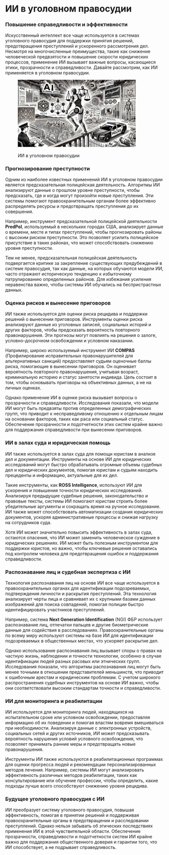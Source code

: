 # ИИ в уголовном правосудии

### Повышение справедливости и эффективности

Искусственный интеллект все чаще используется в системах уголовного правосудия для поддержки принятия решений, предотвращения преступлений и ускоренного рассмотрения дел. Несмотря на многочисленные преимущества, такие как снижение человеческой предвзятости и повышение скорости юридических процессов, применение ИИ вызывает важные вопросы, касающиеся этики, прозрачности и справедливости. Давайте рассмотрим, как ИИ применяется в уголовном правосудии.

<div align="left">

<figure><img src="../../.gitbook/assets/image (1) (1).png" alt="" width="375"><figcaption><p>ИИ в уголовном правосудии</p></figcaption></figure>

</div>

### Прогнозирование преступности

Одним из наиболее известных применений ИИ в уголовном правосудии является предсказательная полицейская деятельность. Алгоритмы ИИ анализируют данные о прошлом уровне преступности, чтобы предсказать, где и когда могут произойти новые преступления. Эти системы помогают правоохранительным органам более эффективно распределять ресурсы и предотвращать преступления до их совершения.

Например, инструмент предсказательной полицейской деятельности **PredPol**, используемый в нескольких городах США, анализирует данные о времени, месте и типах преступлений, чтобы прогнозировать районы с высоким риском преступности. Это позволяет усилить полицейское присутствие в таких районах, что может способствовать снижению уровня преступности.

Тем не менее, предсказательная полицейская деятельность подвергается критике за закрепление существующих предубеждений в системе правосудия, так как данные, на которых обучаются модели ИИ, часто отражают историческую тенденцию к избыточному патрулированию определенных районов. Для избежания усиления неравенства важно, чтобы системы ИИ обучались на беспристрастных данных.

### Оценка рисков и вынесение приговоров

ИИ также используется для оценки риска рецидива и поддержки решений о вынесении приговоров. Инструменты оценки риска анализируют данные из уголовных записей, социальных историй и других факторов, чтобы предсказать вероятность повторного правонарушения. Эти прогнозы могут повлиять на решения о залоге, условно-досрочном освобождении и условном наказании.

Например, широко используемый инструмент ИИ **COMPAS** (Профилирование исправительных правонарушителей для альтернативных санкций) предоставляет судьям оценочные баллы риска, помогающие в вынесении приговоров. Он оценивает вероятность повторного правонарушения, учитывая возраст, криминальную историю и статус занятости индивида. Цель состоит в том, чтобы основывать приговоры на объективных данных, а не на личных оценках.

Однако применение ИИ в оценке риска вызывает вопросы о прозрачности и справедливости. Исследования показали, что модели ИИ могут быть предвзяты против определенных демографических групп, что приводит к несправедливому отношению к отдельным лицам на основании факторов, таких как раса или социальный статус. Обеспечение прозрачности и подотчетности этих систем крайне важно для поддержания справедливости при вынесении приговоров.

### ИИ в залах суда и юридическая помощь

ИИ также используется в залах суда для помощи юристам в анализе дел и документации. Инструменты на основе ИИ для юридических исследований могут быстро обрабатывать огромные объемы судебных дел и юридических документов, помогая юристам и судьям находить прецеденты и информацию, актуальные для их дел.

Такие инструменты, как **ROSS Intelligence**, используют ИИ для ускорения и повышения точности юридических исследований. Анализируя предыдущие судебные решения, законодательство и правовые тексты, системы ИИ помогают юристам строить более убедительные аргументы и сокращать время на ручное исследование. ИИ также может способствовать автоматизации создания юридических документов, ускоряя административные процессы и снижая нагрузку на сотрудников суда.

Хотя ИИ может значительно повысить эффективность в залах суда, остаются опасения, что ИИ может заменить человеческое суждение в юридических решениях. ИИ может быть полезным инструментом для поддержки юристов, но важно, чтобы ключевые решения оставались под контролем человека для предотвращения ошибок и поддержания справедливости.

### Распознавание лиц и судебная экспертиза с ИИ

Технология распознавания лиц на основе ИИ все чаще используется в правоохранительных органах для идентификации подозреваемых, подтверждения личности и раскрытия преступлений. Эта технология анализирует черты лица и сравнивает их с крупными базами данных изображений для поиска совпадений, помогая полиции быстро идентифицировать участников преступлений.

Например, система **Next Generation Identification** (NGI) ФБР использует распознавание лиц, отпечатки пальцев и другие биометрические данные для содействия в расследованиях. Правоохранительные органы по всему миру используют системы на базе ИИ для идентификации подозреваемых в общественных местах, что ускоряет раскрытие дел.

Однако использование распознавания лиц вызывает споры о правах на частную жизнь, наблюдении и точности технологии, особенно в случае идентификации людей разных расовых или этнических групп. Исследования показали, что алгоритмы распознавания лиц могут быть менее точными в отношении представителей меньшинств, что приводит к ошибочным арестам и юридическим проблемам. С учетом широкого распространения судебных инструментов на основе ИИ важно, чтобы они соответствовали высоким стандартам точности и справедливости.

### ИИ для мониторинга и реабилитации

ИИ используется для мониторинга людей, находящихся на испытательном сроке или условном освобождении, предоставляя информацию об их поведении и помогая властям вовремя вмешиваться при необходимости. Анализируя данные с электронных устройств, социальных сетей и других источников, ИИ может предсказывать вероятность нарушения условий условного освобождения, что позволяет принимать ранние меры и предотвращать новые правонарушения.

Инструменты ИИ также используются в реабилитационных программах для оценки прогресса людей и рекомендации персонализированных методов лечения. Например, системы ИИ могут анализировать эффективность различных методов реабилитации, таких как консультирование или обучение профессии, чтобы определить, какие подходы лучше всего способствуют снижению уровня рецидива.

### Будущее уголовного правосудия с ИИ

ИИ преобразует систему уголовного правосудия, повышая эффективность, помогая в принятии решений и поддерживая правоохранительные органы в предотвращении и расследовании преступлений. Однако нельзя забывать об этических последствиях применения ИИ в этой чувствительной области. Обеспечение прозрачности, справедливости и подотчетности систем ИИ крайне важно для поддержания общественного доверия и гарантии того, что ИИ способствует, а не подрывает справедливость.
